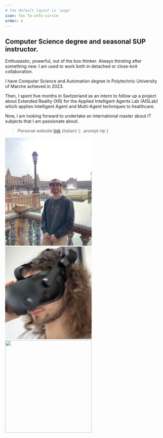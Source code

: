```yaml
---
# the default layout is 'page'
icon: fas fa-info-circle
order: 4
---
```


## Computer Science degree and seasonal SUP instructor.

Enthusiastic, powerful, out of the box thinker. Always thirsting after something new. I am used to work both in detached or close-knit collaboration.

I have Computer Science and Automation degree in Polytechnic University of Marche achieved in 2023.

Then, I spent five months in Switzerland as an intern to follow up a project about Extended Reality (XR) for the Applied Intelligent Agents Lab (AISLab) which applies Intelligent Agent and Multi-Agent techniques to healthcare.

Now, I am looking forward to undertake an international master about IT subjects that I am passionate about.

> Personal website [link](https://fedemove.nicepage.io) (italian)
> {: .prompt-tip }

<img src="/assets/img/sevilla.jpg" width="280" height="350"/>

<img src="/assets/img/visoreVR.png" width="280" height="300" />

<img src="/assets/img/IMG_1009.JPG" width="280" height="300" />
